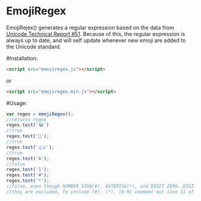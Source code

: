 # EmojiRegex

EmojiRejex() generates a regular expression based on the data from [Unicode Technical Report #51](unicode.org/Public/emoji/latest/emoji-data.txt). Because of this, the regular expression is always up to date, and will self update whenever new emoji are added to the Unicode standard.

#Installation:

```html
<script src="emojiregex.js"></script>
```
or 
```html
<script src="emojiregex.min.js"></script>
```

#Usage:
  ```js
var regex = emojiRegex();
//returns regex
regex.test('😂')
//true
regex.test('💩');
//true
regex.test('🇨🇦');
//true
regex.test('A');
//false
regex.test('1');
regex.test('#');
regex.test('*');
//false, even though NUMBER SIGN(#), ASTERISK(*), and DIGIT ZERO..DIGIT NINE(0-9) are part of the standard,
//they are excluded. To include (#), (*), (0-9) comment out line 31 of emojiregex.js
```
